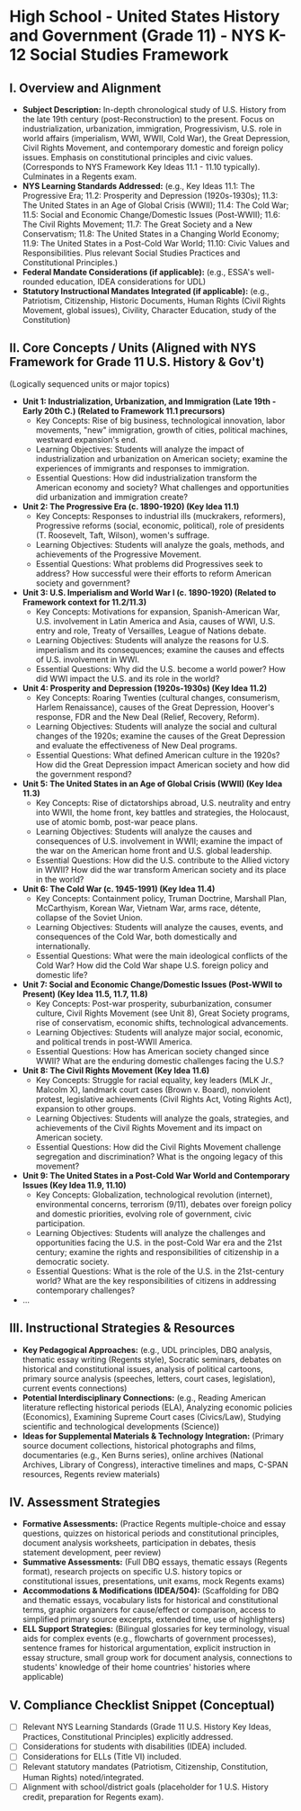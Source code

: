 # High School - United States History and Government (Grade 11) - NYS K-12 Social Studies Framework

## I. Overview and Alignment
*   **Subject Description:** In-depth chronological study of U.S. History from the late 19th century (post-Reconstruction) to the present. Focus on industrialization, urbanization, immigration, Progressivism, U.S. role in world affairs (imperialism, WWI, WWII, Cold War), the Great Depression, Civil Rights Movement, and contemporary domestic and foreign policy issues. Emphasis on constitutional principles and civic values. (Corresponds to NYS Framework Key Ideas 11.1 - 11.10 typically). Culminates in a Regents exam.
*   **NYS Learning Standards Addressed:** (e.g., Key Ideas 11.1: The Progressive Era; 11.2: Prosperity and Depression (1920s-1930s); 11.3: The United States in an Age of Global Crisis (WWII); 11.4: The Cold War; 11.5: Social and Economic Change/Domestic Issues (Post-WWII); 11.6: The Civil Rights Movement; 11.7: The Great Society and a New Conservatism; 11.8: The United States in a Changing World Economy; 11.9: The United States in a Post-Cold War World; 11.10: Civic Values and Responsibilities. Plus relevant Social Studies Practices and Constitutional Principles.)
*   **Federal Mandate Considerations (if applicable):** (e.g., ESSA's well-rounded education, IDEA considerations for UDL)
*   **Statutory Instructional Mandates Integrated (if applicable):** (e.g., Patriotism, Citizenship, Historic Documents, Human Rights (Civil Rights Movement, global issues), Civility, Character Education, study of the Constitution)

## II. Core Concepts / Units (Aligned with NYS Framework for Grade 11 U.S. History & Gov't)
(Logically sequenced units or major topics)
*   **Unit 1: Industrialization, Urbanization, and Immigration (Late 19th - Early 20th C.) (Related to Framework 11.1 precursors)**
    *   Key Concepts: Rise of big business, technological innovation, labor movements, "new" immigration, growth of cities, political machines, westward expansion's end.
    *   Learning Objectives: Students will analyze the impact of industrialization and urbanization on American society; examine the experiences of immigrants and responses to immigration.
    *   Essential Questions: How did industrialization transform the American economy and society? What challenges and opportunities did urbanization and immigration create?
*   **Unit 2: The Progressive Era (c. 1890-1920) (Key Idea 11.1)**
    *   Key Concepts: Responses to industrial ills (muckrakers, reformers), Progressive reforms (social, economic, political), role of presidents (T. Roosevelt, Taft, Wilson), women's suffrage.
    *   Learning Objectives: Students will analyze the goals, methods, and achievements of the Progressive Movement.
    *   Essential Questions: What problems did Progressives seek to address? How successful were their efforts to reform American society and government?
*   **Unit 3: U.S. Imperialism and World War I (c. 1890-1920) (Related to Framework context for 11.2/11.3)**
    *   Key Concepts: Motivations for expansion, Spanish-American War, U.S. involvement in Latin America and Asia, causes of WWI, U.S. entry and role, Treaty of Versailles, League of Nations debate.
    *   Learning Objectives: Students will analyze the reasons for U.S. imperialism and its consequences; examine the causes and effects of U.S. involvement in WWI.
    *   Essential Questions: Why did the U.S. become a world power? How did WWI impact the U.S. and its role in the world?
*   **Unit 4: Prosperity and Depression (1920s-1930s) (Key Idea 11.2)**
    *   Key Concepts: Roaring Twenties (cultural changes, consumerism, Harlem Renaissance), causes of the Great Depression, Hoover's response, FDR and the New Deal (Relief, Recovery, Reform).
    *   Learning Objectives: Students will analyze the social and cultural changes of the 1920s; examine the causes of the Great Depression and evaluate the effectiveness of New Deal programs.
    *   Essential Questions: What defined American culture in the 1920s? How did the Great Depression impact American society and how did the government respond?
*   **Unit 5: The United States in an Age of Global Crisis (WWII) (Key Idea 11.3)**
    *   Key Concepts: Rise of dictatorships abroad, U.S. neutrality and entry into WWII, the home front, key battles and strategies, the Holocaust, use of atomic bomb, post-war peace plans.
    *   Learning Objectives: Students will analyze the causes and consequences of U.S. involvement in WWII; examine the impact of the war on the American home front and U.S. global leadership.
    *   Essential Questions: How did the U.S. contribute to the Allied victory in WWII? How did the war transform American society and its place in the world?
*   **Unit 6: The Cold War (c. 1945-1991) (Key Idea 11.4)**
    *   Key Concepts: Containment policy, Truman Doctrine, Marshall Plan, McCarthyism, Korean War, Vietnam War, arms race, détente, collapse of the Soviet Union.
    *   Learning Objectives: Students will analyze the causes, events, and consequences of the Cold War, both domestically and internationally.
    *   Essential Questions: What were the main ideological conflicts of the Cold War? How did the Cold War shape U.S. foreign policy and domestic life?
*   **Unit 7: Social and Economic Change/Domestic Issues (Post-WWII to Present) (Key Idea 11.5, 11.7, 11.8)**
    *   Key Concepts: Post-war prosperity, suburbanization, consumer culture, Civil Rights Movement (see Unit 8), Great Society programs, rise of conservatism, economic shifts, technological advancements.
    *   Learning Objectives: Students will analyze major social, economic, and political trends in post-WWII America.
    *   Essential Questions: How has American society changed since WWII? What are the enduring domestic challenges facing the U.S.?
*   **Unit 8: The Civil Rights Movement (Key Idea 11.6)**
    *   Key Concepts: Struggle for racial equality, key leaders (MLK Jr., Malcolm X), landmark court cases (Brown v. Board), nonviolent protest, legislative achievements (Civil Rights Act, Voting Rights Act), expansion to other groups.
    *   Learning Objectives: Students will analyze the goals, strategies, and achievements of the Civil Rights Movement and its impact on American society.
    *   Essential Questions: How did the Civil Rights Movement challenge segregation and discrimination? What is the ongoing legacy of this movement?
*   **Unit 9: The United States in a Post-Cold War World and Contemporary Issues (Key Idea 11.9, 11.10)**
    *   Key Concepts: Globalization, technological revolution (internet), environmental concerns, terrorism (9/11), debates over foreign policy and domestic priorities, evolving role of government, civic participation.
    *   Learning Objectives: Students will analyze the challenges and opportunities facing the U.S. in the post-Cold War era and the 21st century; examine the rights and responsibilities of citizenship in a democratic society.
    *   Essential Questions: What is the role of the U.S. in the 21st-century world? What are the key responsibilities of citizens in addressing contemporary challenges?
*   ...

## III. Instructional Strategies & Resources
*   **Key Pedagogical Approaches:** (e.g., UDL principles, DBQ analysis, thematic essay writing (Regents style), Socratic seminars, debates on historical and constitutional issues, analysis of political cartoons, primary source analysis (speeches, letters, court cases, legislation), current events connections)
*   **Potential Interdisciplinary Connections:** (e.g., Reading American literature reflecting historical periods (ELA), Analyzing economic policies (Economics), Examining Supreme Court cases (Civics/Law), Studying scientific and technological developments (Science))
*   **Ideas for Supplemental Materials & Technology Integration:** (Primary source document collections, historical photographs and films, documentaries (e.g., Ken Burns series), online archives (National Archives, Library of Congress), interactive timelines and maps, C-SPAN resources, Regents review materials)

## IV. Assessment Strategies
*   **Formative Assessments:** (Practice Regents multiple-choice and essay questions, quizzes on historical periods and constitutional principles, document analysis worksheets, participation in debates, thesis statement development, peer review)
*   **Summative Assessments:** (Full DBQ essays, thematic essays (Regents format), research projects on specific U.S. history topics or constitutional issues, presentations, unit exams, mock Regents exams)
*   **Accommodations & Modifications (IDEA/504):** (Scaffolding for DBQ and thematic essays, vocabulary lists for historical and constitutional terms, graphic organizers for cause/effect or comparison, access to simplified primary source excerpts, extended time, use of highlighters)
*   **ELL Support Strategies:** (Bilingual glossaries for key terminology, visual aids for complex events (e.g., flowcharts of government processes), sentence frames for historical argumentation, explicit instruction in essay structure, small group work for document analysis, connections to students' knowledge of their home countries' histories where applicable)

## V. Compliance Checklist Snippet (Conceptual)
*   [ ] Relevant NYS Learning Standards (Grade 11 U.S. History Key Ideas, Practices, Constitutional Principles) explicitly addressed.
*   [ ] Considerations for students with disabilities (IDEA) included.
*   [ ] Considerations for ELLs (Title VI) included.
*   [ ] Relevant statutory mandates (Patriotism, Citizenship, Constitution, Human Rights) noted/integrated.
*   [ ] Alignment with school/district goals (placeholder for 1 U.S. History credit, preparation for Regents exam).
